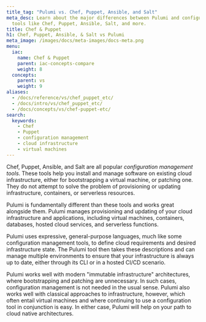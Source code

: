 ```yaml
---
title_tag: "Pulumi vs. Chef, Puppet, Ansible, and Salt"
meta_desc: Learn about the major differences between Pulumi and configuration management
  tools like Chef, Puppet, Ansible, Salt, and more.
title: Chef & Puppet
h1: Chef, Puppet, Ansible, & Salt vs Pulumi
meta_image: /images/docs/meta-images/docs-meta.png
menu:
  iac:
    name: Chef & Puppet
    parent: iac-concepts-compare
    weight: 8
  concepts:
    parent: vs
    weight: 9
aliases:
  - /docs/reference/vs/chef_puppet_etc/
  - /docs/intro/vs/chef_puppet_etc/
  - /docs/concepts/vs/chef-puppet-etc/
search:
  keywords:
    - Chef
    - Puppet
    - configuration management
    - cloud infrastructure
    - virtual machines
---
```


Chef, Puppet, Ansible, and Salt are all popular _configuration management tools_. These tools help you install and
manage software on existing cloud infrastructure, either for bootstrapping a virtual machine, or patching one. They do
not attempt to solve the problem of provisioning or updating infrastructure, containers, or serverless resources.

Pulumi is fundamentally different than these tools and works great alongside them. Pulumi manages provisioning and
updating of your cloud infrastructure and applications, including virtual machines, containers, databases, hosted
cloud services, and serverless functions.

Pulumi uses expressive, general-purpose languages, much like some configuration management tools, to define cloud requirements and
desired infrastructure state. The Pulumi tool then takes these descriptions and can manage multiple environments to
ensure that your infrastructure is always up to date, either through its CLI or in a hosted CI/CD scenario.

Pulumi works well with modern "immutable infrastructure" architectures, where bootstrapping and patching are
unnecessary. In such cases, configuration management is not needed in the usual sense. Pulumi also works well with
classical approaches to infrastructure, however, which often entail virtual machines and where continuing to use a
configuration tool in conjunction is easy. In either case, Pulumi will help on your path to cloud native architectures.
